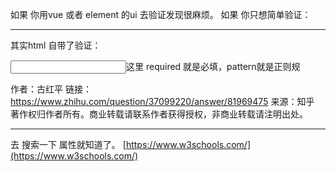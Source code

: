 ﻿如果 你用vue  或者 element 的ui 去验证发现很麻烦。
如果 你只想简单验证：

---

其实html 自带了验证：

<input type="text" name="field" class="form-control" required maxlength="30" pattern="^[a-zA-Z][a-zA-Z0-9_]*$" />这里 required 就是必填，pattern就是正则规

作者：古红平
链接：https://www.zhihu.com/question/37099220/answer/81969475
来源：知乎
著作权归作者所有。商业转载请联系作者获得授权，非商业转载请注明出处。

---

去 搜索一下 属性就知道了。
[https://www.w3schools.com/](https://www.w3schools.com/)
